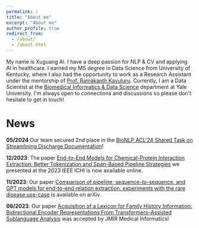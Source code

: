 ```yaml
---
permalink: /
title: "About me"
excerpt: "About me"
author_profile: true
redirect_from: 
  - /about/
  - /about.html
---
```


My name is Xuguang Ai. I have a deep passion for NLP & CV and applying AI in healthcare. I earned my MS degree in Data Science from University of Kentucky, where I also had the opportunity to work as a Research Assistant under the mentorship of [Prof. Ramakanth Kavuluru](https://www.engr.uky.edu/directory/kavuluru-ramakanth). Currently, I am a Data Scientist at the [Biomedical Informatics & Data Science](https://medicine.yale.edu/biomedical-informatics-data-science/) department at Yale University. I'm always open to connections and discussions so please don't hesitate to get in touch!

News
======

**05/2024** Our team secured 2nd place in the [BioNLP ACL'24 Shared Task on Streamlining Discharge Documentation](https://physionet.org/content/discharge-me/1.3/)!

**12/2023**: The paper [End-to-End Models for Chemical-Protein Interaction Extraction: Better Tokenization and Span-Based Pipeline Strategies](https://ieeexplore.ieee.org/document/10337159) we presented at the 2023 IEEE ICHI is now available online.

**11/2023**: Our paper [Comparison of pipeline, sequence-to-sequence, and GPT models for end-to-end relation extraction: experiments with the rare disease use-case](https://arxiv.org/abs/2311.13729) is available on arXiv.

**06/2023**: Our paper [Acquisition of a Lexicon for Family History Information: Bidirectional Encoder Representations From Transformers–Assisted Sublanguage Analysis](https://medinform.jmir.org/2023/1/e48072) was accepted by JMIR Medical Informatics!
